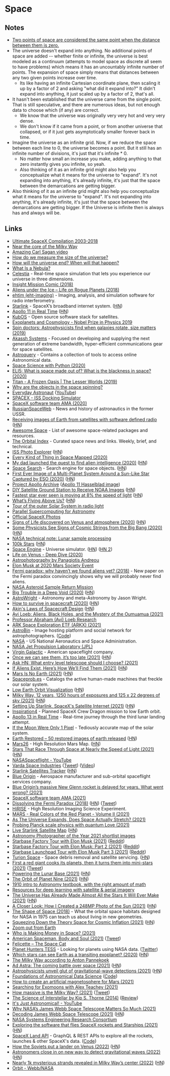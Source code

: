 # Space

## Notes

- [Two points of space are considered the same point when the distance between them is zero.](https://www.reddit.com/r/askscience/comments/5sdyes/by_guessing_the_rate_of_the_expansion_of_the/ddedjcw/)
- The universe doesn't expand into anything. No additional points of space are added -- whether finite or infinite, the universe is best modeled as a continuum (attempts to model space as discrete all seem to have problems) which means it has an uncountably infinite number of points. The expansion of space simply means that distances between any two given points increase over time.
  - Its like having an infinite Cartesian coordinate plane, then scaling it up by a factor of 2 and asking "what did it expand into?" It didn't expand into anything, it just scaled up by a factor of 2, that's all.
- It hasn't been established that the universe came from the single point. That is still speculative, and there are numerous ideas, but not enough data to choose which (if any) are correct.
  - We know that the universe was originally very very hot and very very dense.
  - We don't know if it came from a point, or from another universe that collapsed, or if it just gets asymptotically smaller forever back in time.
- Imagine the universe as an infinite grid. Now, if we reduce the space between each line to 0, the universe becomes a point. But it still has an infinite number of divisions, it's just that it's infinite \* 0.
  - No matter how small an increase you make, adding anything to that zero instantly gives you infinite, so yeah.
  - Also thinking of it as an infinite grid might also help you conceptualize what it means for the universe to "expand". It's not expanding into anything, it's already infinite, it's just that the space between the demarcations are getting bigger.
- Also thinking of it as an infinite grid might also help you conceptualize what it means for the universe to "expand". It's not expanding into anything, it's already infinite, it's just that the space between the demarcations are getting bigger. If the Universe is infinite then is always has and always will be.

## Links

- [Ultimate SpaceX Compilation 2003-2018](https://www.youtube.com/watch?v=ypzXOug3uPg)
- [Near the core of the Milky Way](https://roundme.com/tour/85245/view/214717/)
- [Amazing Carl Sagan video](https://www.youtube.com/watch?v=MrZ4197C1I0)
- [How do we measure the size of the universe?](https://www.reddit.com/r/askscience/comments/5sdyes/by_guessing_the_rate_of_the_expansion_of_the/ddecb4j/)
- [How will the universe end? When will that happen?](https://www.quora.com/How-will-the-universe-end-When-will-that-happen/answer/Ethan-Oh-1)
- [What Is a Nebula?](https://spaceplace.nasa.gov/nebula/en/)
- [Celestia](https://github.com/CelestiaProject/Celestia) - Real-time space simulation that lets you experience our universe in three dimensions.
- [Insight Mission Comic (2018)](https://theoatmeal.com/comics/insight)
- [Aliens under the Ice – Life on Rogue Planets (2018)](https://www.youtube.com/watch?v=M7CkdB5z9PY)
- [ehtim (eht-imaging)](https://github.com/achael/eht-imaging) - Imaging, analysis, and simulation software for radio interferometry.
- [Starlink](https://www.starlink.com/) - SpaceX’s broadband internet system. ([HN](https://news.ycombinator.com/item?id=19998710))
- [Apollo 11 in Real Time](https://apolloinrealtime.org/11/) ([HN](https://news.ycombinator.com/item?id=20193118))
- [KubOS](https://github.com/kubos/kubos) - Open source software stack for satellites.
- [Exoplanets and Cosmology - Nobel Prize in Physics 2019](https://www.youtube.com/watch?v=Gq-atYZFKPQ)
- [Spin doctors: Astrophysicists find when galaxies rotate, size matters (2019)](https://www.scienceinpublic.com.au/other/spin-doctors-astrophysicists-find-when-galaxies-rotate-size-matters)
- [Akassh Systems](https://akashsystems.com/) - Focused on developing and supplying the next generation of extreme bandwidth, hyper-efficient communications gear for space satellites.
- [Astroquery](https://github.com/astropy/astroquery) - Contains a collection of tools to access online Astronomical data.
- [Space Science with Python (2020)](https://medium.com/@thomas.albin/space-science-with-python-setup-and-first-steps-1-8551334118f6)
- [ELI5: What is space made out of? What is the blackness in space? (2020)](https://www.reddit.com/r/explainlikeimfive/comments/gk9859/eli5_what_is_space_made_out_of_what_is_the/)
- [Titan - A Frozen Oasis | The Lesser Worlds (2019)](https://www.youtube.com/watch?v=ZnfhpaVs2gY)
- [Why are the objects in the space spinning?](https://www.reddit.com/r/AskPhysics/comments/gq8qpe/why_are_the_objects_in_the_space_spinning/)
- [Everyday Astronaut](https://everydayastronaut.com/) ([YouTube](https://www.youtube.com/channel/UC6uKrU_WqJ1R2HMTY3LIx5Q))
- [SPACEX - ISS Docking Simulator](https://iss-sim.spacex.com/)
- [SpaceX software team AMA (2020)](https://www.reddit.com/r/spacex/comments/gxb7j1/we_are_the_spacex_software_team_ask_us_anything/)
- [RussianSpaceWeb](http://www.russianspaceweb.com/) - News and history of astronautics in the former USSR.
- [Receiving images of Earth from satellites with software defined radio](https://l-o-o-s-e-d.net/signs-of-life) ([HN](https://news.ycombinator.com/item?id=23465837))
- [Awesome Space](https://github.com/orbitalindex/awesome-space) - List of awesome space-related packages and resources.
- [The Orbital Index](https://orbitalindex.com/) - Curated space news and links. Weekly, brief, and technical.
- [ISS Photo Explorer](https://callumprentice.github.io/apps/iss_photo_explorer_flat/index.html?lat=30&lng=-60&pn=6&ph=0#) ([HN](https://news.ycombinator.com/item?id=23519439))
- [Every Kind of Thing in Space Mapped (2020)](https://www.youtube.com/watch?v=uniGQrGLEoI)
- [My dad launched the quest to find alien intelligence (2020)](https://www.nationalgeographic.com/science/2020/06/father-launched-quest-find-alien-intelligence-changed-astronomy/) ([HN](https://news.ycombinator.com/item?id=23596603))
- [Space Search](https://space-search.io/) - Search engine for space objects. ([HN](https://news.ycombinator.com/item?id=23078376))
- [First Ever Image of a Multi-Planet System Around a Sun-Like Star Captured by ESO (2020)](https://www.eso.org/public/news/eso2011/?lang) ([HN](https://news.ycombinator.com/item?id=23917559))
- [Project Apollo Archive](https://www.flickr.com/photos/projectapolloarchive/) ([Apollo 11 Hasselblad image](https://www.flickr.com/photos/projectapolloarchive/22068769545))
- [DIY Satellite Ground Station to Receive NOAA Images](https://publiclab.org/notes/sashae/06-26-2020/diy-satellite-ground-station) ([HN](https://news.ycombinator.com/item?id=24129162))
- [Fastest star ever seen is moving at 8% the speed of light](https://phys.org/news/2020-08-fastest-star.html) ([HN](https://news.ycombinator.com/item?id=24169732))
- [What’s Flying Above Us?](https://skycircl.es/donate/) ([HN](https://news.ycombinator.com/item?id=24188661))
- [Tour of the outer Solar System in radio light](https://twitter.com/TheNRAO/status/1296633586880253952)
- [Parallel Supercomputing for Astronomy](https://juliacomputing.com/case-studies/celeste.html)
- [Official SpaceX Photos](https://www.flickr.com/photos/spacex)
- [Signs of Life discovered on Venus and atmosphere (2020)](https://twitter.com/brianroemmele/status/1304984620304232448) ([HN](https://news.ycombinator.com/item?id=24463423))
- [Some Physicists See Signs of Cosmic Strings from the Big Bang (2020)](https://www.quantamagazine.org/pulsar-data-may-point-to-cosmic-strings-from-the-big-bang-20200929/) ([HN](https://news.ycombinator.com/item?id=24628417))
- [NASA technical note: Lunar sample processing](https://core.ac.uk/download/pdf/42881927.pdf)
- [100k Stars](http://stars.chromeexperiments.com/) ([HN](https://news.ycombinator.com/item?id=24702874))
- [Space Engine](http://spaceengine.org/) - Universe simulator. ([HN](https://news.ycombinator.com/item?id=9581818)) ([HN 2](https://news.ycombinator.com/item?id=24881055))
- [Life on Venus - Deep Dive (2020)](https://www.youtube.com/watch?v=8UJSHKIFiD8)
- [Astrophotography by Panagiotis Andreou](https://astrotakis.com/)
- [Elon Musk at 2020 Mars Society Event](https://www.youtube.com/watch?v=Opnk-cPOM50)
- [Fermi paradox: why haven’t we found aliens yet? (2018)](https://www.vox.com/science-and-health/2018/7/3/17522810/aliens-fermi-paradox-drake-equation) - New paper on the Fermi paradox convincingly shows why we will probably never find aliens.
- [NASA Asteroid Sample Return Mission](https://www.asteroidmission.org/)
- [Big Trouble in a Deep Void (2020)](https://tritonstation.com/2020/10/23/big-trouble-in-a-deep-void/) ([HN](https://news.ycombinator.com/item?id=24877075))
- [AstroWright](https://sites.psu.edu/astrowright/) - Astronomy and meta-Astronomy by Jason Wright.
- [How to survive in spacecraft (2020)](https://media.ccc.de/v/rc3-158638-how_to_survive_in_spacecraft) ([HN](https://news.ycombinator.com/item?id=25590724))
- [Akin's Laws of Spacecraft Design](https://spacecraft.ssl.umd.edu/akins_laws.html) ([HN](https://news.ycombinator.com/item?id=25698990))
- [Avi Loeb: Aliens, Black Holes, and the Mystery of the Oumuamua (2021)](https://overcast.fm/+eZyAFuMjA)
- [Professor Abraham (Avi) Loeb Research](https://www.cfa.harvard.edu/~loeb/)
- [ARK Space Exploration ETF (ARKX) (2021)](https://www.sec.gov/Archives/edgar/data/1579982/000110465921003837/tm212832d1_485apos.htm)
- [AstroBin](https://welcome.astrobin.com/) - Image hosting platform and social network for astrophotographers. ([Code](https://github.com/astrobin/astrobin))
- [NASA](https://www.nasa.gov/) - US National Aeronautics and Space Administration.
- [NASA Jet Propulsion Laboratory (JPL)](https://www.jpl.nasa.gov/)
- [Virgin Galactic](https://www.virgingalactic.com/) - American spaceflight company.
- [Once we can see them, it’s too late (2021)](https://www.scottaaronson.com/blog/?p=5253) ([HN](https://news.ycombinator.com/item?id=25972111))
- [Ask HN: What entry level telescope should I choose? (2021)](https://news.ycombinator.com/item?id=26231418)
- [If Aliens Exist, Here’s How We’ll Find Them (2021)](https://nautil.us/issue/97/wonder/if-aliens-exist-heres-how-well-find-them) ([HN](https://news.ycombinator.com/item?id=26262658))
- [Mars Is No Earth (2021)](https://www.theatlantic.com/ideas/archive/2021/02/mars-is-no-earth/618133/) ([HN](https://news.ycombinator.com/item?id=26276381))
- [Spaceprob.es](https://spaceprob.es/) - Catalogs the active human-made machines that freckle our solar system.
- [Low Earth Orbit Visualization](https://platform.leolabs.space/visualization) ([HN](https://news.ycombinator.com/item?id=26309367))
- [Milky Way, 12 years, 1250 hours of exposures and 125 x 22 degrees of sky (2021)](https://astroanarchy.blogspot.com/2021/03/gigapixel-mosaic-of-milky-way-1250.html) ([HN](https://news.ycombinator.com/item?id=26490579))
- [Setting Up Starlink, SpaceX's Satellite Internet (2021)](https://www.jeffgeerling.com/blog/2021/setting-starlink-spacexs-satellite-internet) ([HN](https://news.ycombinator.com/item?id=26760735))
- [Inspiration4](https://inspiration4.com/) - Planned SpaceX Crew Dragon mission to low Earth orbit.
- [Apollo 13 in Real Time](https://apolloinrealtime.org/13/) - Real-time journey through the third lunar landing attempt.
- [If the Moon Were Only 1 Pixel](https://joshworth.com/dev/pixelspace/pixelspace_solarsystem.html) - Tediously accurate map of the solar system.
- [Earth Restored – 50 restored images of earth released](http://www.tobyord.com/earth) ([HN](https://news.ycombinator.com/item?id=26923322))
- [Mars26](https://mars26.com/) - High Resolution Mars Map. ([HN](https://news.ycombinator.com/item?id=26965583))
- [Stars That Race Through Space at Nearly the Speed of Light (2021)](https://www.scientificamerican.com/article/stars-that-race-through-space-at-nearly-the-speed-of-light/) ([HN](https://news.ycombinator.com/item?id=27019843))
- [NASASpaceflight - YouTube](https://www.youtube.com/channel/UCSUu1lih2RifWkKtDOJdsBA)
- [Varda Space Industries](https://varda.com/) ([Tweet](https://twitter.com/Jeff_Burke14/status/1390656861888671747)) ([Video](https://www.youtube.com/watch?v=1FNQ108h8iM))
- [Starlink Satellites Tracker](https://findstarlink.com/) ([HN](https://news.ycombinator.com/item?id=27080471))
- [Blue Origin](https://www.blueorigin.com/) - Aerospace manufacturer and sub-orbital spaceflight services company.
- [Blue Origin’s massive New Glenn rocket is delayed for years. What went wrong? (2021)](https://arstechnica.com/science/2021/03/so-what-really-happened-with-blue-origins-new-glenn-rocket/)
- [SpaceX software team AMA (2021)](https://www.reddit.com/r/spacex/comments/ncj4vz/we_are_the_spacex_software_team_ask_us_anything/)
- [Dissolving the Fermi Paradox (2018)](https://arxiv.org/abs/1806.02404) ([HN](https://news.ycombinator.com/item?id=27205742)) ([Tweet](https://twitter.com/juliagalef/status/1465818521351323652))
- [HiRISE](https://www.uahirise.org/) - High Resolution Imaging Science Experiment.
- [MARS - Real Colors of the Red Planet - Volume II (2021)](https://www.youtube.com/watch?v=axkF6gAh2e0)
- [As The Universe Expands, Does Space Actually Stretch? (2021)](https://www.forbes.com/sites/startswithabang/2021/05/25/as-the-universe-expands-does-space-actually-stretch/)
- [Probing Planck scale physics with quantum Love (2021)](https://arxiv.org/abs/2107.07258)
- [Live Starlink Satellite Map](https://satellitemap.space/) ([HN](https://news.ycombinator.com/item?id=27971969))
- [Astronomy Photographer of the Year 2021 shortlist images](https://www.rmg.co.uk/national-maritime-museum/astronomy-photographer-year-2021-shortlist-images)
- [Starbase Factory Tour with Elon Musk (2021)](https://www.youtube.com/watch?v=t705r8ICkRw) ([Reddit](https://www.reddit.com/r/spacex/comments/oxcu5s/everyday_astronaut_factory_tour_with_elon_musk/))
- [Starbase Factory Tour with Elon Musk: Part 2 (2021)](https://www.youtube.com/watch?v=SA8ZBJWo73E) ([Reddit](https://www.reddit.com/r/spacex/comments/ozuu1r/starbase_tour_with_elon_musk_part_2/))
- [Starbase Launchpad Tour with Elon Musk Part 3 (2021)](https://www.youtube.com/watch?v=9Zlnbs-NBUI) ([Reddit](https://www.reddit.com/r/spacex/comments/p2esbq/starbase_launchpad_tour_with_elon_musk_part_3/))
- [Turion Space](https://www.turionspace.com/) - Space debris removal and satellite servicing. ([HN](https://news.ycombinator.com/item?id=28061725))
- [First a red giant cooks its planets, then it turns them into mini-stars (2021)](https://www.syfy.com/syfywire/first-a-red-giant-cooks-its-planets-then-it-turns-them-into-mini-stars) ([Tweet](https://twitter.com/BadAstronomer/status/1423304158598234112))
- [Powering the Lunar Base (2021)](https://caseyhandmer.wordpress.com/2021/04/25/powering-the-lunar-base/) ([HN](https://news.ycombinator.com/item?id=28098853))
- [The Orbit of Planet Nine (2021)](https://findplanetnine.blogspot.com/2021/08/the-orbit-of-planet-nine.html) ([HN](https://news.ycombinator.com/item?id=28349201))
- [1910 intro to Astronomy textbook, with the right amount of math](http://gron.ca/math/dupuis_1910/dupuis.pdf)
- [Resources for deep learning with satellite & aerial imagery](https://github.com/robmarkcole/satellite-image-deep-learning)
- [The Universe Has Already Made Almost All the Stars It Will Ever Make (2021)](https://nautil.us/issue/104/harmony/the-universe-already-made-almost-all-the-stars-it-will-ever-make) ([HN](https://news.ycombinator.com/item?id=28391978))
- [A Closer Look: How I Created a 248MP Photo of the Sun (2021)](https://petapixel.com/2021/09/15/a-closer-look-how-i-created-a-248mp-photo-of-the-sun/) ([HN](https://news.ycombinator.com/item?id=28549643))
- [The Shape of Space (2018)](https://placesjournal.org/article/the-shape-of-space/) - What the orbital space habitats designed for NASA in 1975 can teach us about living in new geometries.
- [Squeezing Down the Theory Space for Cosmic Inflation (2021)](https://physics.aps.org/articles/v14/135) ([HN](https://news.ycombinator.com/item?id=28753225))
- [Zoom out from Earth](https://twitter.com/Rainmaker1973/status/1445470855232778241)
- [Who is Making Money in Space? (2021)](https://every.to/napkin-math/who-is-making-money-in-space)
- [American Spaceman, Body and Soul (2021)](https://www.piratewires.com/p/american-spaceman-body-and-soul) ([Tweet](https://twitter.com/micsolana/status/1448692286167080963))
- [Felicette – The Space Cat](https://stuartatkinson.wordpress.com/felicette-the-space-cat/)
- [Planet Hunters TESS](https://www.zooniverse.org/projects/nora-dot-eisner/planet-hunters-tess) - Looking for planets using NASA data. ([Twitter](https://twitter.com/planethunters))
- [Which stars can see Earth as a transiting exoplanet? (2020)](https://academic.oup.com/mnrasl/article/499/1/L111/5931805) ([HN](https://news.ycombinator.com/item?id=29019356))
- [The Milky Way according to Anton Pannekoek](https://publicdomainreview.org/essay/marxist-astronomy-the-milky-way-according-to-anton-pannekoek)
- [Ad Astra: The coming battle over space (2021)](https://harpers.org/archive/2021/11/ad-astra-the-coming-battle-over-space/) ([HN](https://news.ycombinator.com/item?id=29045286))
- [Astrophysicists unveil glut of gravitational-wave detections (2021)](https://www.nature.com/articles/d41586-021-03089-y) ([HN](https://news.ycombinator.com/item?id=29175256))
- [Foundations of Astronomical Data Science](https://datacarpentry.org/astronomy-python/) ([Code](https://github.com/datacarpentry/astronomy-python))
- [How to create an artificial magnetosphere for Mars (2021)](https://arxiv.org/abs/2111.06887)
- [Searching for Exomoons with Alex Teachey (2021)](https://www.youtube.com/watch?v=J2SjAgc8JAs&t=58s)
- [How massive is the Milky Way? (2021)](https://www.syfy.com/syfy-wire/bad-astronomy-the-milky-way-galaxys-mass-has-been-measured) ([Tweet](https://twitter.com/BadAstronomer/status/1465351133606539270))
- [The Science of Interstellar by Kip S. Thorne (2014)](https://www.goodreads.com/en/book/show/23261448) ([Review](https://twitter.com/leni_kotik/status/1468102737095241729))
- [It's Just Astronomical! - YouTube](https://www.youtube.com/c/ItsJustAstronomical/videos)
- [Why NASA’s James Webb Space Telescope Matters So Much (2021)](https://www.quantamagazine.org/why-nasas-james-webb-space-telescope-matters-so-much-20211203/)
- [Decoding James Webb Space Telescope (2021)](https://destevez.net/2021/12/decoding-james-webb-space-telescope/) ([HN](https://news.ycombinator.com/item?id=29704554))
- [NASA Systems Engineering Research Consortium](https://www.nasa.gov/consortium)
- [Exploring the software that flies SpaceX rockets and Starships (2021)](https://stackoverflow.blog/2021/12/27/dont-push-that-button-exploring-the-software-that-flies-spacex-starships/) ([HN](https://news.ycombinator.com/item?id=29724501))
- [SpaceX Land API](https://api.spacex.land/graphql/) - GraphQL & REST APIs to explore all the rockets, launches & other SpaceX's data. ([Code](https://github.com/SpaceXLand/api))
- [How the Soviets put a lander on Venus (2022)](https://asianometry.substack.com/p/how-the-soviets-put-a-lander-on-venus) ([HN](https://news.ycombinator.com/item?id=30088235))
- [Astronomers close in on new way to detect gravitational waves (2022)](https://www.nature.com/articles/d41586-022-00170-y) ([HN](https://news.ycombinator.com/item?id=30118910))
- [Nearly 1k mysterious strands revealed in Milky Way’s center (2022)](https://news.northwestern.edu/stories/2022/01/nearly-1000-mysterious-strands-revealed-in-milky-ways-center/) ([HN](https://news.ycombinator.com/item?id=30159468))
- [Orbit - Webb/NASA](https://webb.nasa.gov/content/about/orbit.html)
